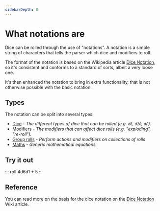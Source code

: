 ```yaml
---
sidebarDepth: 0
---
```


# What notations are

Dice can be rolled through the use of "notations".
A notation is a simple string of characters that tells the parser which dice and modifiers to roll.

The format of the notation is based on the Wikipedia article [Dice Notation](https://en.wikipedia.org/wiki/Dice_notation),
so it's consistent and conforms to a standard of sorts, albeit a very loose one.

It's then enhanced the notation to bring in extra functionality, that is not otherwise possible with the basic notation.


## Types

The notation can be split into several types:

* [Dice](dice.md) - _The different types of dice that can be rolled (e.g. `d6`, `d20`, `dF`)._
* [Modifiers](modifiers.md) - _The modifiers that can affect dice rolls (e.g. "exploding", "re-roll")._
* [Group rolls](group-rolls.md) <Badge text="New" vertical="middle"/> - _Perform actions and modifiers on collections of rolls_
* [Maths](maths.md) - _Generic mathematical equations._


## Try it out

::: roll 4d6d1 + 5 :::


## Reference

You can read more on the basis for the dice notation on the [Dice Notation](https://en.wikipedia.org/wiki/Dice_notation) Wiki article.
